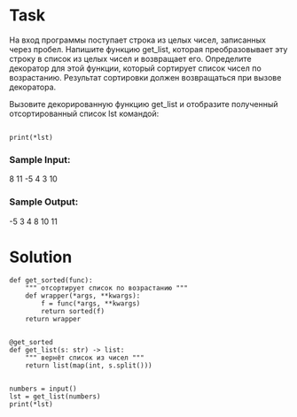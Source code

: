 # Task

На вход программы поступает строка из целых чисел, записанных через пробел. Напишите функцию get_list, которая преобразовывает эту строку в список из целых чисел и возвращает его. Определите декоратор для этой функции, который сортирует список чисел по возрастанию. Результат сортировки должен возвращаться при вызове декоратора.

Вызовите декорированную функцию get_list и отобразите полученный отсортированный список lst командой:
```

print(*lst)
```


### Sample Input:

8 11 -5 4 3 10

### Sample Output:

-5 3 4 8 10 11

# Solution
```
def get_sorted(func):
    """ отсортирует список по возрастанию """
    def wrapper(*args, **kwargs):
        f = func(*args, **kwargs)        
        return sorted(f)
    return wrapper


@get_sorted
def get_list(s: str) -> list:
    """ вернёт список из чисел """
    return list(map(int, s.split())) 


numbers = input()
lst = get_list(numbers) 
print(*lst)  
```

